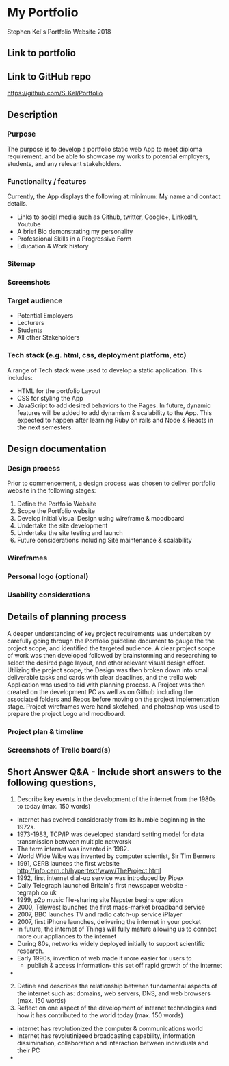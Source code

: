 # My Portfolio
Stephen Kel's Portfolio Website 2018
## Link to portfolio

## Link to GitHub repo
https://github.com/S-Kel/Portfolio

## Description

### Purpose
The purpose is to develop a portfolio static web App to meet diploma requirement, and be able to showcase my works to potential employers, students, and any relevant stakeholders.
### Functionality / features
Currently, the App displays the following at minimum:
My name and contact details.
* Links to social media such as Github, twitter, Google+, LinkedIn, Youtube
* A brief Bio demonstrating my personality
* Professional Skills in a Progressive Form
* Education & Work history

### Sitemap
### Screenshots

### Target audience
* Potential Employers
* Lecturers
* Students
* All other Stakeholders 

### Tech stack (e.g. html, css, deployment platform, etc)
A range of Tech stack were used to develop a static application. This includes:
* HTML for the portfolio Layout
* CSS for styling the App
* JavaScript to add desired behaviors to the Pages.
In future, dynamic features will be added to add dynamism & scalability to the App. This expected to happen after learning Ruby on rails and Node & Reacts in the next semesters. 

## Design documentation
### Design process
Prior to commencement,  a design process was chosen to deliver portfolio website in the following stages: 
1. Define the Portfolio Website
2. Scope the Portfolio website
3. Develop initial Visual Design using wireframe & moodboard
4. Undertake the site development
5. Undertake the site testing  and launch
6. Future considerations including Site maintenance & scalability

### Wireframes
### Personal logo (optional)
### Usability considerations

## Details of planning process
A deeper understanding of key project requirements was undertaken by carefully going through the Portfolio guideline document to gauge the the project scope, and identified the targeted audience. A clear project scope of work was then developed followed by brainstorming and researching to select the desired page layout, and other relevant visual design effect.  Utilizing the project scope, the Design was then broken down into small deliverable tasks and cards with clear deadlines, and the trello web Application was used to aid with planning process. A Project was then created on the development PC as well as on Github including the associated  folders and Repos before moving on the project implementation stage. Project wireframes were hand sketched, and photoshop was used to prepare the project Logo and moodboard.
### Project plan & timeline
### Screenshots of Trello board(s)

## Short Answer Q&A - Include short answers to the following questions,
1. Describe key events in the development of the internet from the 1980s to today (max. 150 words)
- Internet has evolved considerably from its humble beginning in the 1972s.
- 1973-1983, TCP/IP was developed standard setting model for data transmission between multiple networsk
- The term internet was invented in 1982.
- World Wide Wibe was invented by computer scientist, Sir Tim Berners
- 1991, CERB launces the first website http://info.cern.ch/hypertext/www/TheProject.html
- 1992, first internet dial-up service was introduced by Pipex
- Daily Telegraph launched Britain's first newspaper website - tegraph.co.uk
- 1999, p2p music file-sharing site Napster begins operation
- 2000, Telewest launches the first mass-market broadband service
- 2007, BBC launches TV and radio catch-up service iPlayer
- 2007, first iPhone launches, delivering the internet in your pocket
- In future, the internet of Things will fully mature allowing us to connect more our appliances to the internet
- During 80s, networks widely deployed initially to support scientific research.
- Early 1990s, invention of web made it more easier for users to 
	- publish & access information- this set off rapid growth of the internet
-

2.  Define and describes the relationship between fundamental aspects of the internet such as: domains, web servers, DNS, and web browsers (max. 150 words)
3.  Reflect on one aspect of the development of internet technologies and how it has contributed to the world today (max. 150 words)
- internet has revolutionized the computer & communications world
- Internet has revolutinizeed broadcasting capability, information dissimination, collaboration and interaction between individuals and their PC
- 

